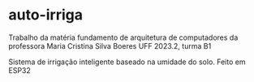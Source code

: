 # auto-irriga

Trabalho da matéria fundamento de arquitetura de computadores da professora Maria Cristina Silva Boeres UFF 2023.2, turma B1

Sistema de irrigação inteligente baseado na umidade do solo. Feito em ESP32

